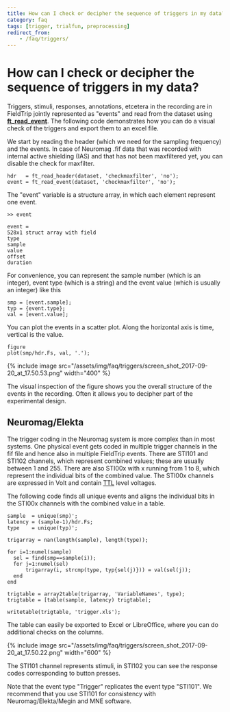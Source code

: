 ```yaml
---
title: How can I check or decipher the sequence of triggers in my data?
category: faq
tags: [trigger, trialfun, preprocessing]
redirect_from:
    - /faq/triggers/
---
```


# How can I check or decipher the sequence of triggers in my data?

Triggers, stimuli, responses, annotations, etcetera in the recording are in FieldTrip jointly represented as "events" and read from the dataset using **[ft_read_event](/reference/fileio/ft_read_event)**. The following code demonstrates how you can do a visual check of the triggers and export them to an excel file.

We start by reading the header (which we need for the sampling frequency) and the events. In case of Neuromag .fif data that was recorded with internal active shielding (IAS) and that has not been maxfiltered yet, you can disable the check for maxfilter.

    hdr   = ft_read_header(dataset, 'checkmaxfilter', 'no');
    event = ft_read_event(dataset, 'checkmaxfilter', 'no');

The "event" variable is a structure array, in which each element represent one event.

    >> event

    event =
    528x1 struct array with field
    type
    sample
    value
    offset
    duration

For convenience, you can represent the sample number (which is an integer), event type (which is a string) and the event value (which is usually an integer) like this

    smp = [event.sample];
    typ = {event.type};
    val = [event.value];

You can plot the events in a scatter plot. Along the horizontal axis is time, vertical is the value.

    figure
    plot(smp/hdr.Fs, val, '.');

{% include image src="/assets/img/faq/triggers/screen_shot_2017-09-20_at_17.50.53.png" width="400" %}

The visual inspection of the figure shows you the overall structure of the events in the recording. Often it allows you to decipher part of the experimental design.

## Neuromag/Elekta

The trigger coding in the Neuromag system is more complex than in most systems. One physical event gets coded in multiple trigger channels in the fif file and hence also in multiple FieldTrip events. There are STI101 and STI102 channels, which represent combined values; these are usually between 1 and 255. There are also STI00x with x running from 1 to 8, which represent the individual bits of the combined value. The STI00x channels are expressed in Volt and contain [TTL](https://en.wikipedia.org/wiki/Transistor–transistor_logic) level voltages.

The following code finds all unique events and aligns the individual bits in the STI00x channels with the combined value in a table.

    sample  = unique(smp)';
    latency = (sample-1)/hdr.Fs;
    type    = unique(typ)';

    trigarray = nan(length(sample), length(type));

    for i=1:numel(sample)
      sel = find(smp==sample(i));
      for j=1:numel(sel)
          trigarray(i, strcmp(type, typ{sel(j)})) = val(sel(j));
      end
    end

    trigtable = array2table(trigarray, 'VariableNames', type);
    trigtable = [table(sample, latency) trigtable];

    writetable(trigtable, 'trigger.xls');

The table can easily be exported to Excel or LibreOffice, where you can do additional checks on the columns.

{% include image src="/assets/img/faq/triggers/screen_shot_2017-09-20_at_17.50.22.png" width="600" %}

The STI101 channel represents stimuli, in STI102 you can see the response codes corresponding to button presses.

Note that the event type "Trigger" replicates the event type "STI101". We recommend that you use STI101 for consistency with Neuromag/Elekta/Megin and MNE software.
